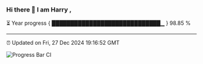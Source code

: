 ### Hi there 👋 I am Harry , 

⏳ Year progress { █████████████████████████████▁ } 98.85 %

---

⏰ Updated on Fri, 27 Dec 2024 19:16:52 GMT

![Progress Bar CI](https://github.com/duykhang68/duykhang68/workflows/Progress%20Bar%20CI/badge.svg)
